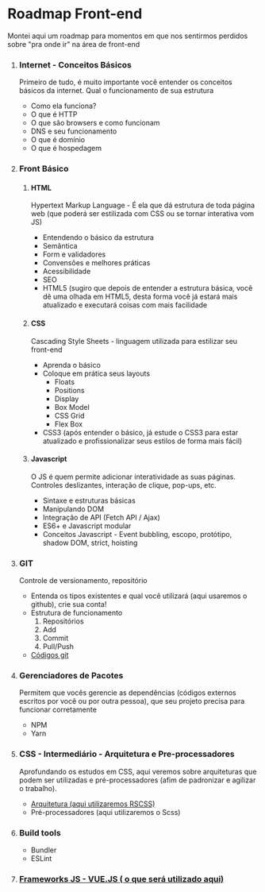 # Roadmap Front-end
Montei aqui um roadmap para momentos em que nos sentirmos perdidos sobre "pra onde ir" na área de front-end
<br>

<ol>
  <li>
    <h3>Internet - Conceitos Básicos</h3>
    <p>Primeiro de tudo, é muito importante você entender os conceitos básicos da internet. Qual o funcionamento de sua estrutura</p>
    <ul>
      <li>Como ela funciona?</li>
      <li>O que é HTTP</li>
      <li>O que são browsers e como funcionam</li>
      <li>DNS e seu funcionamento</li>
      <li>O que é domínio</li>
      <li>O que é hospedagem</li>
    </ul>
  </li>
  <li>
    <h3>Front Básico</h3>
    <ol>
       <li>
        <h4>HTML</h4>
        <p>Hypertext Markup Language - É ela que dá estrutura de toda página web (que poderá ser estilizada com CSS ou se tornar interativa vom JS)</p>
        <ul>
          <li>Entendendo o básico da estrutura</li>
          <li>Semântica</li>
          <li>Form e validadores</li>
          <li>Convensões e melhores práticas</li>
          <li>Acessibilidade</li>
          <li>SEO</li>
          <li>HTML5 (sugiro que depois de entender a estrutura básica, você dê uma olhada em HTML5, desta forma você já estará mais atualizado e executará coisas com mais facilidade</li>
        </ul>
      </li>
      <li>
        <h4>CSS</h4>
        <p>Cascading Style Sheets - linguagem utilizada para estilizar seu front-end </p>
        <ul>
          <li>Aprenda o básico</li>
          <li>
            Coloque em prática seus layouts
            <ul>
              <li>Floats</li>
              <li>Positions</li>
              <li>Display</li>
              <li>Box Model</li>
              <li>CSS Grid</li>
              <li>Flex Box</li>
            </ul>
          </li>
          <li>CSS3 (após entender o básico, já estude o CSS3 para estar atualizado e profissionalizar seus estilos de forma mais fácil)</li>
        </ul>
      </li>
      <li>
        <h4>Javascript</h4>
        <p>O JS é quem permite adicionar interatividade as suas páginas. Controles deslizantes, interação de clique, pop-ups, etc.</p>
        <ul>
          <li>Sintaxe e estruturas básicas</li>
          <li>Manipulando DOM</li>
          <li>Integração de API (Fetch API / Ajax)</li>
          <li>ES6+ e Javascript modular</li>
          <li>Conceitos Javascript - Event bubbling, escopo, protótipo, shadow DOM, strict, hoisting</li>
        </ul>
      </li>
    </ol>
  </li>
  <li>
    <h3>GIT</h3>
    <p>Controle de versionamento, repositório </p>
    <ul>
      <li>Entenda os tipos existentes e qual você utilizará (aqui usaremos o github), crie sua conta!</li>
      <li>
        Estrutura de funcionamento
        <ol>
          <li>Repositórios</li>
          <li>Add</li>
          <li>Commit</li>
          <li>Pull/Push</li>
        </ol>
      </li>
      <li><a href="https://gist.github.com/laiseassis/42a9c2ddb869bdd4ca1eaed0cac1a783" target="_blank">Códigos git</a></li>
    </ul>
  </li>
  <li>
    <h3>Gerenciadores de Pacotes</h3>
    <p>Permitem que vocês gerencie as dependências (códigos externos escritos por você ou por outra pessoa), que seu projeto precisa para funcionar corretamente </p>
    <ul>
      <li>NPM</li>
      <li>Yarn</li>
    </ul>
  </li>
  <li>
    <h3>CSS - Intermediário - Arquitetura e Pre-processadores</h3>
    <p>Aprofundando os estudos em CSS, aqui veremos sobre arquiteturas que podem ser utilizadas e pré-processadores (afim de padronizar e agilizar o trabalho).</p>
    <ul>
      <li><a href="https://willianjusten.com.br/falando-sobre-rscss" target="_blank">Arquitetura (aqui utilizaremos RSCSS)</a></li>
      <li>Pré-processadores (aqui utilizaremos o Scss)</li>
    </ul>
  </li>
  <li>
    <h3>Build tools</h3>
    <ul>
      <li>Bundler</li>
      <li>ESLint</li>
    </ul>
  </li>
  <li>
    <h3><a href="https://vuejs.org/guide/introduction.html" target="_blank">Frameworks JS - VUE.JS ( o que será utilizado aqui)</a></h3>
  </li>
 </ol>

